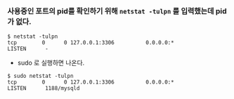 ### 사용중인 포트의 pid를 확인하기 위해 `netstat -tulpn` 를 입력했는데 pid가 없다.

```
$ netstat -tulpn
tcp        0      0 127.0.0.1:3306          0.0.0.0:*               LISTEN      -            
```

- sudo 로 실행하면 나온다.

```
$ sudo netstat -tulpn
tcp        0      0 127.0.0.1:3306          0.0.0.0:*               LISTEN      1188/mysqld     
```
